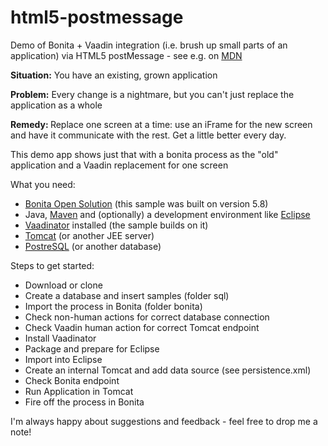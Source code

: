 html5-postmessage
=================

Demo of Bonita + Vaadin integration (i.e. brush up small parts of an application) via HTML5 postMessage - see e.g. on [MDN](https://developer.mozilla.org/en-US/docs/Web/API/Window.postMessage)

<b>Situation:</b> You have an existing, grown application

<b>Problem:</b> Every change is a nightmare, but you can't just replace the application as a whole

<b>Remedy: </b> Replace one screen at a time: use an iFrame for the new screen and have it communicate with the rest. Get a little better every day. 

This demo app shows just that with a bonita process as the "old" application and a Vaadin replacement for one screen

What you need: 
- [Bonita Open Solution](http://www.bonitasoft.org) (this sample was built on version 5.8)
- Java, [Maven](http://maven.apache.org) and (optionally) a development environment like [Eclipse](http://www.eclipse.org)
- [Vaadinator](https://github.com/akquinet/vaadinator) installed (the sample builds on it)
- [Tomcat](http://tomcat.apache.org/) (or another JEE server)
- [PostreSQL](http://postgresql.org/) (or another database)

Steps to get started:
- Download or clone
- Create a database and insert samples (folder sql)
- Import the process in Bonita (folder bonita)
- Check non-human actions for correct database connection
- Check Vaadin human action for correct Tomcat endpoint
- Install Vaadinator
- Package and prepare for Eclipse
- Import into Eclipse
- Create an internal Tomcat and add data source (see persistence.xml)
- Check Bonita endpoint
- Run Application in Tomcat
- Fire off the process in Bonita

I'm always happy about suggestions and feedback - feel free to drop me a note!